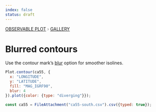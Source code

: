 ```yaml
---
index: false
status: draft
---
```


<div style="color: grey; font: 13px/25.5px var(--sans-serif); text-transform: uppercase;"><h1 style="display: none;">Plot: Blurred contours</h1><a href="/plot">Observable Plot</a> › <a href="/@observablehq/plot-gallery">Gallery</a></div>

# Blurred contours

Use the contour mark’s [blur](https://observablehq.com/plot/marks/contour) option for smoother isolines.

```js echo
Plot.contour(ca55, {
  x: "LONGITUDE",
  y: "LATITUDE",
  fill: "MAG_IGRF90",
  blur: 4
}).plot({color: {type: "diverging"}});
```

```js echo
const ca55 = FileAttachment("ca55-south.csv").csv({typed: true});
```
